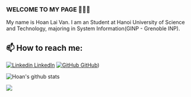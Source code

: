 ### WELCOME TO MY PAGE 👋👋👋
My name is Hoan Lai Van. I am an Student at Hanoi University of Science and Technology, majoring in System Information(GINP - Grenoble INP).
## 📫 How to reach me: 

[![Linkedin](https://i.stack.imgur.com/gVE0j.png) LinkedIn](https://www.linkedin.com/in/ho%C3%A0n-l%E1%BA%A1i-v%C4%83n-976618220/) [![GitHub](https://i.stack.imgur.com/tskMh.png) GitHub](https://github.com/hoanlv214/))



![Hoan's github stats](https://github-readme-stats-git-masterrstaa-rickstaa.vercel.app/api?username=hoanlv214&show_icons=true&theme=tokyonight&hide=contribs,prs,issues)

<a href="https://github.com/hoanlv214/chat-realtime-nodejs-mysql">
  <!-- Change the `github-readme-stats.anuraghazra1.vercel.app` to `github-readme-stats.vercel.app`  -->
  <img align="center" src="https://github-readme-stats.anuraghazra1.vercel.app/api/pin/?username=hoanlv214&repo=QuickDraw&theme=radical" />
</a>    

